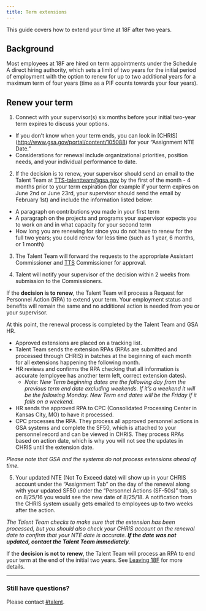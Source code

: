```yaml
---
title: Term extensions
---
```


This guide covers how to extend your time at 18F after two years.

## Background

Most employees at 18F are hired on term appointments under the Schedule A direct hiring authority, which sets a limit of two years for the initial period of employment with the option to renew for up to two additional years for a maximum term of four years (time as a PIF counts towards your four years).

## Renew your term

1)  Connect with your supervisor(s) six months before your initial two-year term expires to discuss your options.

- If you don’t know when your term ends, you can look in [CHRIS] (http://www.gsa.gov/portal/content/105088) for your “Assignment NTE Date.” 
- Considerations for renewal include organizational priorities, position needs, and your individual performance to date.

2)  If the decision is to renew, your supervisor should send an email to the Talent Team at TTS-talentteam@gsa.gov by the first of the month - 4 months prior to your term expiration (for example if your term expires on June 2nd or June 23rd, your supervisor should send the email by February 1st) and include the information listed below: 

- A paragraph on contributions you made in your first term
- A paragraph on the projects and programs your supervisor expects you to work on and in what capacity for your second term
- How long you are renewing for since you do not have to renew for the full two years; you could renew for less time (such as 1 year, 6 months, or 1 month)

3)  The Talent Team will forward the requests to the appropriate Assistant Commissioner and [TTS](http://www.gsa.gov/portal/category/25729) Commissioner for approval.

4)  Talent will notify your supervisor of the decision within 2 weeks from submission to the Commissioners.

If the **decision is to renew**, the Talent Team will process a Request for Personnel Action (RPA) to extend your term. Your employment status and benefits will remain the same and no additional action is needed from you or your supervisor.

At this point, the renewal process is completed by the Talent Team and GSA HR.

- Approved extensions are placed on a tracking list.
- Talent Team sends the extension RPAs (RPAs are submitted and processed through CHRIS) in batches at the beginning of each month for all extensions happening the following month.
- HR reviews and confirms the RPA checking that all information is accurate (employee has another term left, correct extension dates).
  - *Note: New Term beginning dates are the following day from the previous term end date excluding weekends. If it’s a weekend it will be the following Monday. New Term end dates will be the Friday if it falls on a weekend.*
- HR sends the approved RPA to CPC (Consolidated Processing Center in Kansas City, MO) to have it processed.
- CPC processes the RPA. They process all approved personnel actions in GSA systems and complete the SF50, which is attached to your personnel record and can be viewed in CHRIS. They process RPAs based on action date, which is why you will not see the updates in CHRIS until the extension date.

*Please note that GSA and the systems do not process extensions ahead of time.*

5) Your updated NTE (Not To Exceed date) will show up in your CHRIS account under the “Assignment Tab” on the day of the renewal along with your updated SF50 under the “Personnel Actions (SF-50s)” tab, so on 8/25/16 you would see the new date of 8/25/18. A notification from the CHRIS system usually gets emailed to employees up to two weeks after the action.

*The Talent Team checks to make sure that the extension has been processed, but you should also check your CHRIS account on the renewal date to confirm that your NTE date is accurate.* ***If the date was not updated, contact the Talent Team immediately.***

If the **decision is not to renew**, the Talent Team will process an RPA to end your term at the end of the initial two years. See [Leaving 18F](/leaving-18f) for more details.

---

### Still have questions?

Please contact [#talent](https://gsa-tts.slack.com/messages/talent).
